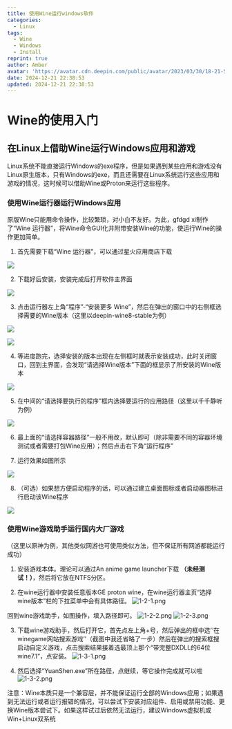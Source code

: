 ```yaml
---
title: 使用Wine运行windows软件
categories:
  - Linux
tags:
  - Wine
  - Windows
  - Install
reprint: true
author: Amber
avatar: 'https://avatar.cdn.deepin.com/public/avatar/2023/03/30/18-21-56-bb1cdeb5.png'
date: 2024-12-21 22:38:53
updated: 2024-12-21 22:38:53
---
```


# Wine的使用入门

## 在Linux上借助Wine运行Windows应用和游戏

Linux系统不能直接运行Windows的exe程序，但是如果遇到某些应用和游戏没有Linux原生版本，只有Windows的exe，而且还需要在Linux系统运行这些应用和游戏的情况，这时候可以借助Wine或Proton来运行这些程序。

### 使用Wine运行器运行Windows应用

原版Wine只能用命令操作，比较繁琐，对小白不友好。为此，gfdgd xi制作了“Wine 运行器”，将Wine命令GUI化并附带安装Wine的功能，使运行Wine的操作更加简单。

1. 首先需要下载“Wine 运行器”，可以通过星火应用商店下载

![](/img/posts/wine-run/wine-runner-1.webp)

2. 下载好后安装，安装完成后打开软件主界面

![](/img/posts/wine-run/wine-runner-2.webp)

3. 点击运行器左上角“程序”-“安装更多 Wine”，然后在弹出的窗口中的右侧框选择需要的Wine版本（这里以deepin-wine8-stable为例）

![](/img/posts/wine-run/wine-runner-3.webp)

![](/img/posts/wine-run/wine-runner-4.webp)

4. 等进度跑完，选择安装的版本出现在左侧框时就表示安装成功，此时关闭窗口，回到主界面，会发现“请选择Wine版本”下面的框显示了所安装的Wine版本

![](/img/posts/wine-run/wine-runner-5.webp)

5. 在中间的“请选择要执行的程序”框内选择要运行的应用路径（这里以千千静听为例）

![](/img/posts/wine-run/wine-runner-6.webp)

6. 最上面的“请选择容器路径”一般不用改，默认即可（除非需要不同的容器环境测试或者需要打包Wine应用）；然后点击右下角“运行程序”

7. 运行效果如图所示

![](/img/posts/wine-run/wine-runner-7.webp)

8. （可选）如果想方便启动程序的话，可以通过建立桌面图标或者启动器图标进行启动该Wine程序

![](/img/posts/wine-run/wine-runner-8.webp)

### 使用Wine游戏助手运行国内大厂游戏

（这里以原神为例，其他类似网游也可使用类似方法，但不保证所有网游都能运行成功）

1. 安装游戏本体。理论可以通过An anime game launcher下载 **（未经测试！）**，然后将它放在NTFS分区。

2. 在wine运行器中安装任意版本GE proton wine，在wine运行器主页“选择wine版本”栏的下拉菜单中会有具体路径。
![1-2-1.png](https://storage.deepin.org/thread/202308301730531280_%E6%88%AA%E5%9B%BE_deepin-wine-runner_20230830173002.png)

回到wine游戏助手，如图操作，填入路径即可。
![1-2-2.png](https://storage.deepin.org/thread/202308301733409725_%E6%88%AA%E5%9B%BE_lutris_20230830173217.png)
![1-2-3.png](https://storage.deepin.org/thread/202308301734095897_%E6%88%AA%E5%9B%BE_lutris_20230830173306.png)

3. 下载wine游戏助手，然后打开它，首先点左上角+号，然后弹出的框中选‘‘在winegame网站搜索游戏’’（截图中我还省略了一步）然后在弹出的搜索框搜启动自定义游戏，点击搜索结果接着选最顶上那个“带完整DXDLL的64位wine7.1”，点安装。
![1-3-1.png](https://storage.deepin.org/thread/20230830172228638_202301121639407037_%E6%88%AA%E5%9B%BE_lutris_20230112163536.png)

4. 然后选择“YuanShen.exe”所在路径，点继续，等它操作完成就可以啦
![1-3-2.png](https://storage.deepin.org/thread/202308301723191087_202301121641514647_%E6%88%AA%E5%9B%BE_lutris_20230112164141.png)

注意：Wine本质只是一个兼容层，并不能保证运行全部的Windows应用；如果遇到无法运行或者运行报错的情况，可以尝试下安装对应组件、启用或禁用功能、更换Wine版本尝试下。如果这样试过后依然无法运行，建议Windows虚拟机或Win+Linux双系统
